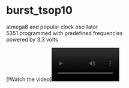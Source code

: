 # burst_tsop10

atmega8 and popular clock oscillator<br>
5351 programmed with predefined frequencies<br>
powered by 3.3 volts<br>

[!Watch the video]<video src='file://video.mp4' width=180/>
